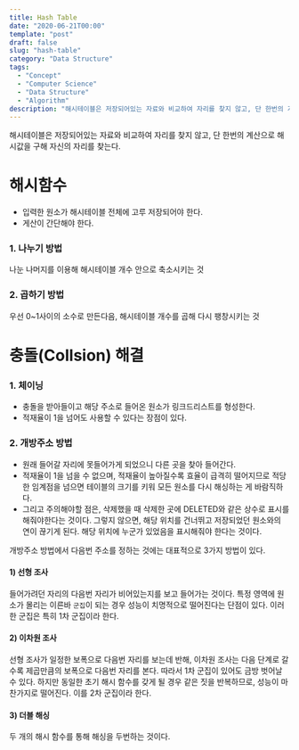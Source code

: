 ```yaml
---
title: Hash Table
date: "2020-06-21T00:00"
template: "post"
draft: false
slug: "hash-table"
category: "Data Structure"
tags:
  - "Concept"
  - "Computer Science"
  - "Data Structure"
  - "Algorithm"
description: "해시테이블은 저장되어있는 자료와 비교하여 자리를 찾지 않고, 단 한번의 계산으로 해시값을 구해 자신의 자리를 찾는다."
---
```


해시테이블은 저장되어있는 자료와 비교하여 자리를 찾지 않고, 단 한번의 계산으로 해시값을 구해 자신의 자리를 찾는다.

# 해시함수
- 입력한 원소가 해시테이블 전체에 고루 저장되어야 한다.
- 게산이 간단해야 한다.

### 1. 나누기 방법
나눈 나머지를 이용해 해시테이블 개수 안으로 축소시키는 것

### 2. 곱하기 방법
우선 0~1사이의 소수로 만든다음, 해시테이블 개수를 곱해 다시 팽창시키는 것

# 충돌(Collsion) 해결
### 1. 체이닝
- 충돌을 받아들이고 해당 주소로 들어온 원소가 링크드리스트를 형성한다.
- 적재율이 1을 넘어도 사용할 수 있다는 장점이 있다.

### 2. 개방주소 방법
- 원래 들어갈 자리에 못들어가게 되었으니 다른 곳을 찾아 들어간다.
- 적재율이 1을 넘을 수 없으며, 적재율이 높아질수록 효율이 급격히 떨어지므로 적당한 임계점을 넘으면 테이블의 크기를 키워 모든 원소를 다시 해싱하는 게 바람직하다.
- 그리고 주의해야할 점은, 삭제했을 때 삭제한 곳에 DELETED와 같은 상수로 표시를 해줘야한다는 것이다. 그렇지 않으면, 해당 위치를 건너뛰고 저장되었던 원소와의 연이 끊기게 된다. 해당 위치에 누군가 있었음을 표시해줘야 한다는 것이다.

개방주소 방법에서 다음번 주소를 정하는 것에는 대표적으로 3가지 방법이 있다.

#### 1) 선형 조사
들어가려던 자리의 다음번 자리가 비어있는지를 보고 들어가는 것이다. 특정 영역에 원소가 몰리는 이른바 `군집`이 되는 경우 성능이 치명적으로 떨어진다는 단점이 있다. 이러한 군집은 특히 1차 군집이라 한다.

#### 2) 이차원 조사
선형 조사가 일정한 보폭으로 다음번 자리를 보는데 반해, 이차원 조사는 다음 단계로 갈수록 제곱만큼의 보폭으로 다음번 자리를 본다. 따라서 1차 군집이 있어도 금방 벗어날 수 있다. 하지만 동일한 초기 해시 함수를 갖게 될 경우 같은 짓을 반복하므로, 성능이 마찬가지로 떨어진다. 이를 2차 군집이라 한다.

#### 3) 더블 해싱
두 개의 해시 함수를 통해 해싱을 두번하는 것이다. 
